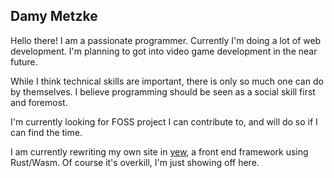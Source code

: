## Damy Metzke

Hello there!
I am a passionate programmer.
Currently I'm doing a lot of web development.
I'm planning to got into video game development in the near future.

While I think technical skills are important,
there is only so much one can do by themselves.
I believe programming should be seen as a social skill first and foremost.

I'm currently looking for FOSS project I can contribute to,
and will do so if I can find the time.

I am currently rewriting my own site in [yew](https://yew.rs/),
a front end framework using Rust/Wasm.
Of course it's overkill, I'm just showing off here.

